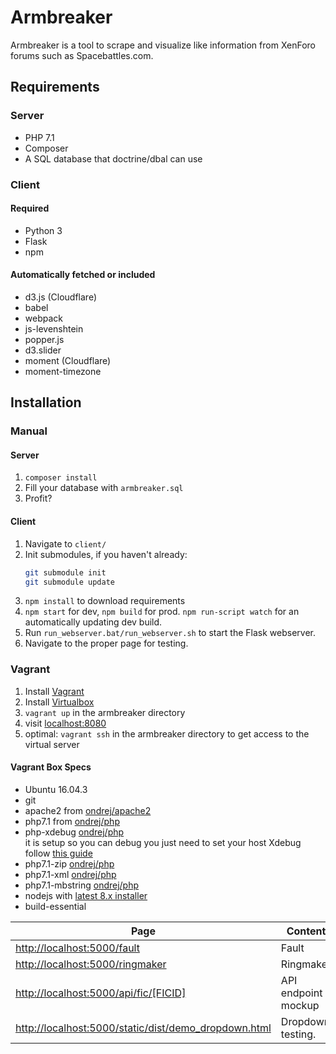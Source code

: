 # Armbreaker

Armbreaker is a tool to scrape and visualize like information from XenForo forums such as Spacebattles.com.

## Requirements

### Server

* PHP 7.1
* Composer
* A SQL database that doctrine/dbal can use

### Client

#### Required

* Python 3
* Flask
* npm

#### Automatically fetched or included

* d3.js (Cloudflare)
* babel
* webpack
* js-levenshtein
* popper.js
* d3.slider
* moment (Cloudflare)
* moment-timezone

## Installation

### Manual

#### Server

1. `composer install`
2. Fill your database with `armbreaker.sql`
3. Profit?

#### Client

1. Navigate to `client/`
2. Init submodules, if you haven't already:
    ```bash
    git submodule init
    git submodule update
    ```
3. `npm install` to download requirements
4. `npm start` for dev, `npm build` for prod. `npm run-script watch` for an automatically updating dev build.
5. Run `run_webserver.bat/run_webserver.sh` to start the Flask webserver.
6. Navigate to the proper page for testing.

### Vagrant

1. Install [Vagrant](https://www.vagrantup.com/downloads.html)
2. Install [Virtualbox](https://www.virtualbox.org/wiki/Downloads)
3. `vagrant up` in the armbreaker directory
4. visit [localhost:8080](localhost:8080)
5. optimal: `vagrant ssh` in the armbreaker directory to get access to the virtual server

#### Vagrant Box Specs

* Ubuntu 16.04.3
* git
* apache2 from [ondrej/apache2](https://launchpad.net/~ondrej/+archive/ubuntu/apache2)
* php7.1 from [ondrej/php](https://launchpad.net/~ondrej/+archive/ubuntu/php)
* php-xdebug [ondrej/php](https://launchpad.net/~ondrej/+archive/ubuntu/php)  
  it is setup so you can debug you just need to set your host Xdebug follow [this guide](https://gist.github.com/NaGeL182/9aa38362d4f3bb2b343d41363f0eb311#file-host_php-ini)
* php7.1-zip [ondrej/php](https://launchpad.net/~ondrej/+archive/ubuntu/php)
* php7.1-xml [ondrej/php](https://launchpad.net/~ondrej/+archive/ubuntu/php)
* php7.1-mbstring [ondrej/php](https://launchpad.net/~ondrej/+archive/ubuntu/php)
* nodejs with [latest 8.x installer](https://nodejs.org/en/download/package-manager/#debian-and-ubuntu-based-linux-distributions)
* build-essential

Page|Content
----|-------
<http://localhost:5000/fault> | Fault
<http://localhost:5000/ringmaker> | Ringmaker
<http://localhost:5000/api/fic/[FICID]> | API endpoint mockup
<http://localhost:5000/static/dist/demo_dropdown.html> | Dropdown testing.

